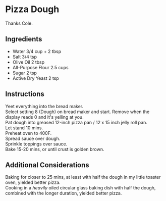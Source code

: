 # Pizza Dough
Thanks Cole.

## Ingredients
* Water 3/4 cup + 2 tbsp
* Salt 3/4 tsp
* Olive Oil 2 tbsp
* All-Purpose Flour 2.5 cups
* Sugar 2 tsp
* Active Dry Yeast 2 tsp

## Instructions
Yeet everything into the bread maker.  
Select setting 8 (Dough) on bread maker and start. Remove when the display reads 0 and it's yelling at you.  
Pat dough into greased 12-inch pizza pan / 12 x 15 inch jelly roll pan.  
Let stand 10 mins.  
Preheat oven to 400F.  
Spread sauce over dough.  
Sprinkle toppings over sauce.  
Bake 15-20 mins, or until crust is golden brown.  

## Additional Considerations
Baking for closer to 25 mins, at least with half the dough in my little toaster oven, yielded better pizza.  
Cooking in a _heavily_ oiled circular glass baking dish with half the dough, combined with the longer duration, yielded better pizza.  
